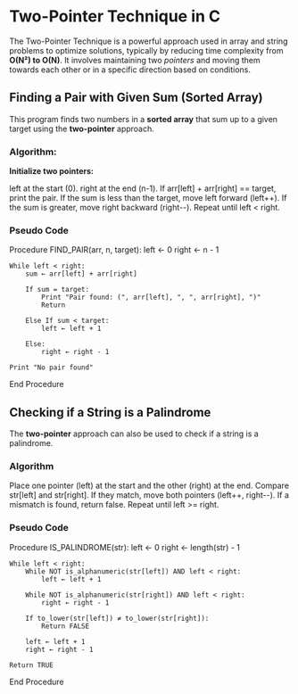 # **Two-Pointer Technique in C**

The Two-Pointer Technique is a powerful approach used in array and string problems to optimize solutions, typically by reducing time complexity from **O(N²) to O(N)**. It involves maintaining two *pointers* and moving them towards each other or in a specific direction based on conditions.

## **Finding a Pair with Given Sum (Sorted Array)**

This program finds two numbers in a **sorted array** that sum up to a given target using the **two-pointer** approach.

### **Algorithm:**

**Initialize two pointers:**

left at the start (0).
right at the end (n-1).
If arr[left] + arr[right] == target, print the pair.
If the sum is less than the target, move left forward (left++).
If the sum is greater, move right backward (right--).
Repeat until left < right.

### **Pseudo Code**

Procedure FIND_PAIR(arr, n, target):
    left ← 0 
    right ← n - 1

    While left < right:
        sum ← arr[left] + arr[right]  

        If sum = target:
            Print "Pair found: (", arr[left], ", ", arr[right], ")"
            Return

        Else If sum < target:
            left ← left + 1

        Else:
            right ← right - 1

    Print "No pair found"
End Procedure


## **Checking if a String is a Palindrome**

The **two-pointer** approach can also be used to check if a string is a palindrome.

### **Algorithm**

Place one pointer (left) at the start and the other (right) at the end.
Compare str[left] and str[right].
If they match, move both pointers (left++, right--).
If a mismatch is found, return false.
Repeat until left >= right.

### **Pseudo Code**

Procedure IS_PALINDROME(str):
    left ← 0 
    right ← length(str) - 1 

    While left < right:
        While NOT is_alphanumeric(str[left]) AND left < right:
            left ← left + 1

        While NOT is_alphanumeric(str[right]) AND left < right:
            right ← right - 1

        If to_lower(str[left]) ≠ to_lower(str[right]):
            Return FALSE

        left ← left + 1
        right ← right - 1

    Return TRUE
End Procedure
